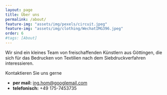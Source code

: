 ```yaml
---
layout: page
title: Über uns
permalink: /about/
feature-img: "assets/img/pexels/circuit.jpeg"
feature-img: "assets/img/clothing/WechatIMG396.jpeg"
order: 6
#tags: [About]
---
```


Wir sind ein kleines Team von freischaffenden Künstlern aus Göttingen, die sich für das Bedrucken von Textilien nach dem Siebdruckverfahren interessieren.

Kontaktieren Sie uns gerne
* **per mail:** ing.hom@googlemail.com
* **telefonisch:** +49 175-7453735
